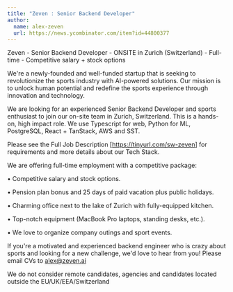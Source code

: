 ```yaml
---
title: "Zeven : Senior Backend Developer"
author:
  name: alex-zeven
  url: https://news.ycombinator.com/item?id=44800377
---
```


<JobNavigation />

Zeven - Senior Backend Developer - ONSITE in Zurich (Switzerland) - Full-time - Competitive salary + stock options

We&#x27;re a newly-founded and well-funded startup that is seeking to revolutionize the sports industry with AI-powered solutions. Our mission is to unlock human potential and redefine the sports experience through innovation and technology.

We are looking for an experienced Senior Backend Developer and sports enthusiast to join our on-site team in Zurich, Switzerland. This is a hands-on, high impact role. We use Typescript for web, Python for ML, PostgreSQL, React + TanStack, AWS and SST.

Please see the Full Job Description [<a href="https:&#x2F;&#x2F;tinyurl.com&#x2F;sw-zeven" rel="nofollow">https:&#x2F;&#x2F;tinyurl.com&#x2F;sw-zeven</a>] for requirements and more details about our Tech Stack.

We are offering full-time employment with a competitive package:

• Competitive salary and stock options.

• Pension plan bonus and 25 days of paid vacation plus public holidays.

• Charming office next to the lake of Zurich with fully-equipped kitchen.

• Top-notch equipment (MacBook Pro laptops, standing desks, etc.).

• We love to organize company outings and sport events.

If you&#x27;re a motivated and experienced backend engineer who is crazy about sports and looking for a new challenge, we&#x27;d love to hear from you! Please email CVs to alex@zeven.ai

We do not consider remote candidates, agencies and candidates located outside the EU&#x2F;UK&#x2F;EEA&#x2F;Switzerland
<JobApplication />
